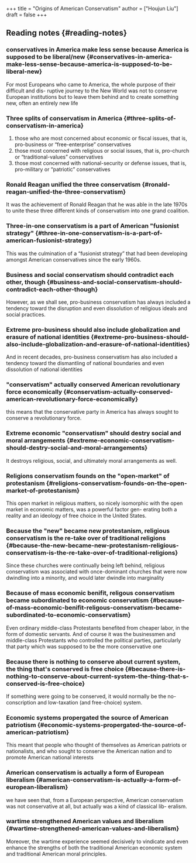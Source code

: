 +++
title = "Origins of American Conservatism"
author = ["Houjun Liu"]
draft = false
+++

## Reading notes {#reading-notes}


### conservatives in America make less sense because America is supposed to be liberal/new {#conservatives-in-america-make-less-sense-because-america-is-supposed-to-be-liberal-new}

For most Europeans who came to America, the whole purpose of their difficult and dis- ruptive journey to the New World was not to conserve European institutions but to leave them behind and to create something new, often an entirely new life


### Three splits of conservatism in America {#three-splits-of-conservatism-in-america}

1.  those who are most concerned about economic or fiscal issues, that is, pro-business or “free-enterprise” conservatives
2.  those most concerned with religious or social issues, that is, pro-church or “traditional-values” conservatives
3.  those most concerned with national-security or defense issues, that is, pro-military or “patriotic” conservatives


### Ronald Reagan unified the three conservatism {#ronald-reagan-unified-the-three-conservatism}

It was the achievement of Ronald Reagan that he was able in the late 1970s to unite these three different kinds of conservatism into one grand coalition.


### Three-in-one conservatism is a part of American "fusionist strategy" {#three-in-one-conservatism-is-a-part-of-american-fusionist-strategy}

This was the culmination of a “fusionist strategy” that had been developing amongst American conservatives since the early 1960s.


### Business and social conservatism should contradict each other, though {#business-and-social-conservatism-should-contradict-each-other-though}

However, as we shall see, pro-business conservatism has always included a tendency toward the disruption and even dissolution of religious ideals and social practices.


### Extreme pro-business should also include globalization and erasure of national identities {#extreme-pro-business-should-also-include-globalization-and-erasure-of-national-identities}

And in recent decades, pro-business conservatism has also included a tendency toward the dismantling of national boundaries and even dissolution of national identities


### "conservatism" actually conserved American revolutionary force economically {#conservatism-actually-conserved-american-revolutionary-force-economically}

this means that the conservative party in America has always sought to conserve a revolutionary force.


### Extreme economic "conservatism" should destry social and moral arrangements {#extreme-economic-conservatism-should-destry-social-and-moral-arrangements}

It destroys religious, social, and ultimately moral arrangements as well.


### Religions conservatism founds on the "open-market" of protestanism {#religions-conservatism-founds-on-the-open-market-of-protestanism}

This open market in religious matters, so nicely isomorphic with the open market in economic matters, was a powerful factor gen- erating both a reality and an ideology of free choice in the United States.


### Because the "new" became new protestanism, religious conservatism is the re-take over of traditional religions {#because-the-new-became-new-protestanism-religious-conservatism-is-the-re-take-over-of-traditional-religions}

Since these churches were continually being left behind, religious conservatism was associated with once-dominant churches that were now dwindling into a minority, and would later dwindle into marginality


### Because of mass economic benifit, religous conservatism became subordinated to economic conservatism {#because-of-mass-economic-benifit-religous-conservatism-became-subordinated-to-economic-conservatism}

Even ordinary middle-class Protestants benefited from cheaper labor, in the form of domestic servants. And of course it was the businessmen and middle-class Protestants who controlled the political parties, particularly that party which was supposed to be the more conservative one


### Because there is nothing to conserve about current system, the thing that's conserved is free choice {#because-there-is-nothing-to-conserve-about-current-system-the-thing-that-s-conserved-is-free-choice}

If something were going to be conserved, it would normally be the no-conscription and low-taxation (and free-choice) system.


### Economic systems propergated the source of American patriotism {#economic-systems-propergated-the-source-of-american-patriotism}

This meant that people who thought of themselves as American patriots or nationalists, and who sought to conserve the American nation and to promote American national interests


### American conservatism is actually a form of European liberalism {#american-conservatism-is-actually-a-form-of-european-liberalism}

we have seen that, from a European perspective, American conservatism was not conservative at all, but actually was a kind of classical lib- eralism.


### wartime strengthened American values and liberalism {#wartime-strengthened-american-values-and-liberalism}

Moreover, the wartime experience seemed decisively to vindicate and even enhance the strengths of both the traditional American economic system and traditional American moral principles.